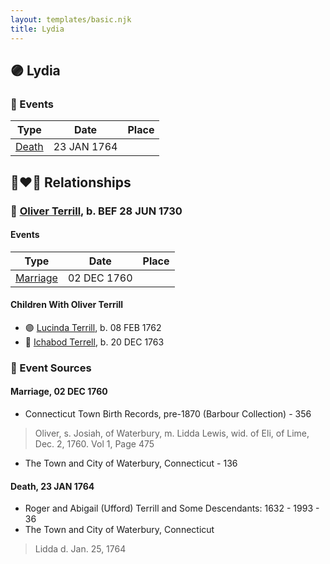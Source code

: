 ```yaml
---
layout: templates/basic.njk
title: Lydia
---
```

## 🟣 Lydia

### 📆 Events

Type | Date | Place
------ | ------ | ------
[Death](#event-28e56568-5933-46f5-9dc7-de32777e1526) | 23 JAN 1764 |

## 👩‍❤️‍👨 Relationships

### 🔵 [Oliver Terrill](/people/9/94505283), b. BEF 28 JUN 1730

#### Events

Type | Date | Place
------ | ------ | ------
[Marriage](#event-77f0e958-82b2-41f9-a2a1-869ad3ff60b7) | 02 DEC 1760 |
#### Children With Oliver Terrill
* 🟣 [Lucinda Terrill](/people/7/77474035), b. 08 FEB 1762
* 🔵 [Ichabod Terrell](/people/6/66420816), b. 20 DEC 1763
### 📰 Event Sources

#### <a id="event-77f0e958-82b2-41f9-a2a1-869ad3ff60b7"></a> Marriage, 02 DEC 1760
* Connecticut Town Birth Records, pre-1870 (Barbour Collection)  - 356
>   
  > Oliver, s. Josiah, of Waterbury, m. Lidda Lewis, wid. of Eli, of Lime, Dec. 2, 1760. Vol 1, Page 475
* The Town and City of Waterbury, Connecticut  - 136
#### <a id="event-28e56568-5933-46f5-9dc7-de32777e1526"></a> Death, 23 JAN 1764
* Roger and Abigail (Ufford) Terrill and Some Descendants: 1632 - 1993  - 36
* The Town and City of Waterbury, Connecticut
>   
  > Lidda d. Jan. 25, 1764
